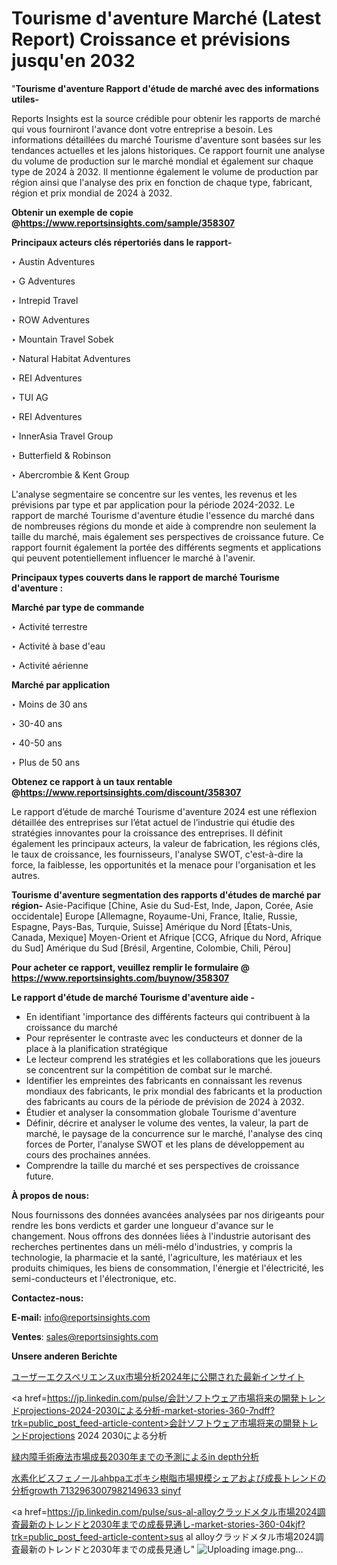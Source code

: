 # Tourisme d'aventure Marché (Latest Report) Croissance et prévisions jusqu'en 2032

"<strong>Tourisme d'aventure Rapport d'étude de marché avec des informations utiles-</strong>

Reports Insights est la source crédible pour obtenir les rapports de marché qui vous fourniront l'avance dont votre entreprise a besoin. Les informations détaillées du marché Tourisme d'aventure sont basées sur les tendances actuelles et les jalons historiques. Ce rapport fournit une analyse du volume de production sur le marché mondial et également sur chaque type de 2024 à 2032. Il mentionne également le volume de production par région ainsi que l'analyse des prix en fonction de chaque type, fabricant, région et prix mondial de 2024 à 2032.

<strong><b>Obtenir un exemple de copie @</b></strong><a href=https://www.reportsinsights.com/sample/358307><strong><b>https://www.reportsinsights.com/sample/358307</b></strong></a>

<b>Principaux acteurs clés répertoriés dans le rapport-</b>

<b> </b>‣ Austin Adventures

‣ G Adventures

‣ Intrepid Travel

‣ ROW Adventures

‣ Mountain Travel Sobek

‣ Natural Habitat Adventures

‣ REI Adventures

‣ TUI AG

‣ REI Adventures

‣ InnerAsia Travel Group

‣ Butterfield & Robinson

‣ Abercrombie & Kent Group

L'analyse segmentaire se concentre sur les ventes, les revenus et les prévisions par type et par application pour la période 2024-2032. Le rapport de marché Tourisme d'aventure étudie l'essence du marché dans de nombreuses régions du monde et aide à comprendre non seulement la taille du marché, mais également ses perspectives de croissance future. Ce rapport fournit également la portée des différents segments et applications qui peuvent potentiellement influencer le marché à l'avenir.

<strong>Principaux types couverts dans le rapport de marché Tourisme d'aventure :</strong>

<strong>Marché par type de commande</strong>

‣ Activité terrestre

‣ Activité à base d'eau

‣ Activité aérienne

<strong>Marché par application</strong>

‣ Moins de 30 ans

‣ 30-40 ans

‣ 40-50 ans

‣ Plus de 50 ans

<strong><b>Obtenez ce rapport à un taux rentable @</b></strong><a href=https://www.reportsinsights.com/discount/358307><strong><b>https://www.reportsinsights.com/discount/358307</b></strong></a>

Le rapport d’étude de marché Tourisme d'aventure 2024 est une réflexion détaillée des entreprises sur l’état actuel de l’industrie qui étudie des stratégies innovantes pour la croissance des entreprises. Il définit également les principaux acteurs, la valeur de fabrication, les régions clés, le taux de croissance, les fournisseurs, l'analyse SWOT, c'est-à-dire la force, la faiblesse, les opportunités et la menace pour l'organisation et les autres.

<strong>Tourisme d'aventure segmentation des rapports d'études de marché par région-</strong>
Asie-Pacifique [Chine, Asie du Sud-Est, Inde, Japon, Corée, Asie occidentale]
Europe [Allemagne, Royaume-Uni, France, Italie, Russie, Espagne, Pays-Bas, Turquie, Suisse]
Amérique du Nord [États-Unis, Canada, Mexique]
Moyen-Orient et Afrique [CCG, Afrique du Nord, Afrique du Sud]
Amérique du Sud [Brésil, Argentine, Colombie, Chili, Pérou]

<strong>Pour acheter ce rapport, veuillez remplir le formulaire @   <a href=https://www.reportsinsights.com/buynow/358307>https://www.reportsinsights.com/buynow/358307</a></strong>

<strong>Le rapport d'étude de marché Tourisme d'aventure aide -</strong>
<ul>
  <li>En identifiant 'importance des différents facteurs qui contribuent à la croissance du marché</li>
  <li>Pour représenter le contraste avec les conducteurs et donner de la place à la planification stratégique</li>
  <li>Le lecteur comprend les stratégies et les collaborations que les joueurs se concentrent sur la compétition de combat sur le marché.</li>
  <li>Identifier les empreintes des fabricants en connaissant les revenus mondiaux des fabricants, le prix mondial des fabricants et la production des fabricants au cours de la période de prévision de 2024 à 2032.</li>
  <li>Étudier et analyser la consommation globale Tourisme d'aventure</li>
  <li>Définir, décrire et analyser le volume des ventes, la valeur, la part de marché, le paysage de la concurrence sur le marché, l'analyse des cinq forces de Porter, l'analyse SWOT et les plans de développement au cours des prochaines années.</li>
  <li>Comprendre la taille du marché et ses perspectives de croissance future.</li>
</ul>
<strong>À propos de nous:</strong>

Nous fournissons des données avancées analysées par nos dirigeants pour rendre les bons verdicts et garder une longueur d'avance sur le changement. Nous offrons des données liées à l'industrie autorisant des recherches pertinentes dans un méli-mélo d'industries, y compris la technologie, la pharmacie et la santé, l'agriculture, les matériaux et les produits chimiques, les biens de consommation, l'énergie et l'électricité, les semi-conducteurs et l'électronique, etc.

<strong>Contactez-nous:</strong>

<strong>E-mail:</strong> <a href=mailto:info@reportsinsights.com>info@reportsinsights.com</a>

<strong>Ventes</strong>: <a href=mailto:sales@reportsinsights.com>sales@reportsinsights.com</a>

<strong>Unsere anderen Berichte</strong>

<a href=https://www.linkedin.com/pulse/ユーザーエクスペリエンスux市場分析2024年に公開された最新インサイト-healthscope-news-245-pjyzf/>ユーザーエクスペリエンスux市場分析2024年に公開された最新インサイト</a>

<a href=https://jp.linkedin.com/pulse/会計ソフトウェア市場将来の開発トレンドprojections-2024-2030による分析-market-stories-360-7ndff?trk=public_post_feed-article-content>会計ソフトウェア市場将来の開発トレンドprojections 2024 2030による分析</a>

<a href=https://www.linkedin.com/pulse/緑内障手術療法市場成長2030年までの予測によるin-depth分析-infopulse-daily-360-xmxle/>緑内障手術療法市場成長2030年までの予測によるin depth分析</a>

<a href=https://www.linkedin.com/pulse/水素化ビスフェノールahbpaエポキシ樹脂市場規模シェアおよび成長トレンドの分析growth-7132963007982149633-sinyf/>水素化ビスフェノールahbpaエポキシ樹脂市場規模シェアおよび成長トレンドの分析growth 7132963007982149633 sinyf</a>

<a href=https://jp.linkedin.com/pulse/sus-al-alloyクラッドメタル市場2024調査最新のトレンドと2030年までの成長見通し-market-stories-360-04kjf?trk=public_post_feed-article-content>sus al alloyクラッドメタル市場2024調査最新のトレンドと2030年までの成長見通し</a>"
![Uploading image.png…]()
